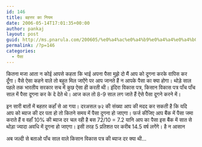 ```yaml
---
id: 146
title: बहत्तर का नियम
date: 2006-05-14T17:01:35+00:00
author: pankaj
layout: post
guid: http://ms.pnarula.com/200605/%e0%a4%ac%e0%a4%b9%e0%a4%a4%e0%a4%b0-%e0%a4%95%e0%a4%be-%e0%a4%a8%e0%a4%bf%e0%a4%af%e0%a4%ae/
permalink: /?p=146
categories:
  - पैसा
---
```

कितना मजा आता न कोई आपसे कहता कि भाई अपना पैसा मुझे दो मैं आप को दूगना करके वापिस कर दूँगा। वैसे ऐसा कहने वाले तो बहुत मिल जाऐंगे पर आप जानते हैं न आपके पैसा का क्या होगा। थोड़े साल पहले तक भारतीय सरकार सच में कुछ ऐसा ही करती थी। इंदिरा विकास पत्र, किसान विकास पत्र पाँच पाँच साल में पैसा दूगना कर के दे देते थे। आज कल तो 8-9 साल लग जाते हैं ऐसे पैसा दूगने करने में।

इन सारी बातों में बहतर कहाँ से आ गया। दरअसल ७२ की संख्या आप की मदद कर सकती है कि यदि आप को ब्याज की दर पता हो तो कितने समय में पैसा दुगना हो जाएगा। फर्ज कीजिए आप बैंक में पैसा जमा कराते हैं व वहाँ 10% की ब्याज दर चल रही है बस 72/10 = 7.2 यानि आप का पैसा इस बैंक में सात से थोड़ा ज्यादा अवधि में दूगना हो जाएगा। इसी तरह 5 प्रतिशत पर करीब 14.5 वर्ष लगेंगे। है न आसान

अब जल्दी से बताओ पाँच साल वाले किसान विकास पत्र की ब्याज दर क्या थी&#8230;
